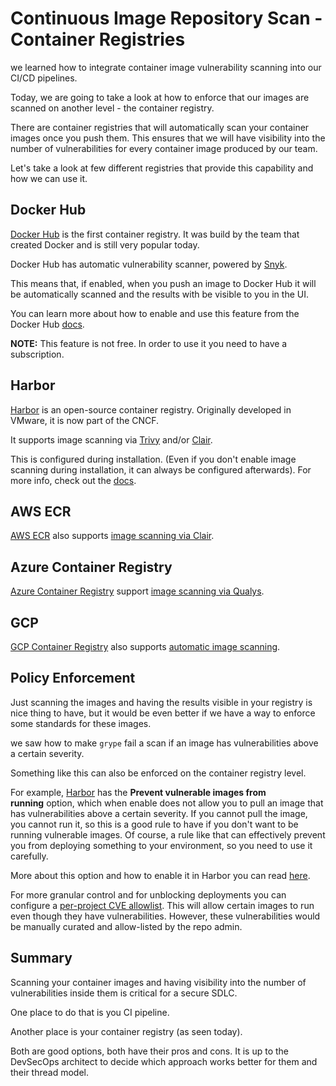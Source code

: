 # Continuous Image Repository Scan - Container Registries

we learned how to integrate container image vulnerability scanning into our CI/CD pipelines.

Today, we are going to take a look at how to enforce that our images are scanned on another level - the container registry.

There are container registries that will automatically scan your container images once you push them. This ensures that we will have visibility into the number of vulnerabilities for every container image produced by our team.

Let's take a look at few different registries that provide this capability and how we can use it.

## Docker Hub

[Docker Hub](https://hub.docker.com/) is the first container registry. It was build by the team that created Docker and is still very popular today.

Docker Hub has automatic vulnerability scanner, powered by [Snyk](https://snyk.io/).

This means that, if enabled, when you push an image to Docker Hub it will be automatically scanned and the results with be visible to you in the UI.

You can learn more about how to enable and use this feature from the Docker Hub [docs](https://docs.docker.com/docker-hub/vulnerability-scanning/).

**NOTE:** This feature is not free. In order to use it you need to have a subscription.

## Harbor

[Harbor](https://goharbor.io/) is an open-source container registry. Originally developed in VMware, it is now part of the CNCF.

It supports image scanning via [Trivy](https://github.com/aquasecurity/trivy) and/or [Clair](https://github.com/quay/clair).

This is configured during installation. (Even if you don't enable image scanning during installation, it can always be configured afterwards). For more info, check out the [docs](https://goharbor.io/docs/2.0.0/administration/vulnerability-scanning/).

## AWS ECR

[AWS ECR](https://aws.amazon.com/ecr/) also supports [image scanning via Clair](https://docs.aws.amazon.com/AmazonECR/latest/userguide/image-scanning-basic.html).

## Azure Container Registry

[Azure Container Registry](https://azure.microsoft.com/en-us/products/container-registry) support [image scanning via Qualys](https://azure.microsoft.com/en-us/updates/vulnerability-scanning-for-images-in-azure-container-registry-is-now-generally-available/).

## GCP

[GCP Container Registry](https://cloud.google.com/container-registry) also supports [automatic image scanning](https://cloud.google.com/container-analysis/docs/automated-scanning-howto).

## Policy Enforcement

Just scanning the images and having the results visible in your registry is nice thing to have, but it would be even better if we have a way to enforce some standards for these images.

we saw how to make `grype` fail a scan if an image has vulnerabilities above a certain severity.

Something like this can also be enforced on the container registry level.

For example, [Harbor](https://goharbor.io/) has the **Prevent vulnerable images from running** option, which when enable does not allow you to pull an image that has vulnerabilities above a certain severity. If you cannot pull the image, you cannot run it, so this is a good rule to have if you don't want to be running vulnerable images. Of course, a rule like that can effectively prevent you from deploying something to your environment, so you need to use it carefully.

More about this option and how to enable it in Harbor you can read [here](https://goharbor.io/docs/2.3.0/working-with-projects/project-configuration/).

For more granular control and for unblocking deployments you can configure a [per-project CVE allowlist](https://goharbor.io/docs/2.3.0/working-with-projects/project-configuration/configure-project-allowlist/). This will allow certain images to run even though they have vulnerabilities. However, these vulnerabilities would be manually curated and allow-listed by the repo admin.

## Summary

Scanning your container images and having visibility into the number of vulnerabilities inside them is critical for a secure SDLC.

One place to do that is you CI pipeline.

Another place is your container registry (as seen today).

Both are good options, both have their pros and cons. It is up to the DevSecOps architect to decide which approach works better for them and their thread model.